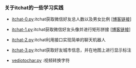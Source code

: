 ### 关于itchat的一些学习实践

- [itchat-0.py](https://github.com/King-Key/Test/blob/itchat/itchat/itchat-0.py):itchat获取微信好友总人数以及男女比例
[[博客链接](https://blog.csdn.net/King_key/article/details/79249886)]

- [itchat-1.py](https://github.com/King-Key/Test/blob/itchat/itchat/itchat-1.py):itchat获取微信好友头像并进行矩形拼接
[[博客链接](https://blog.csdn.net/King_key/article/details/79249984)]

- [itchat-2.py](https://github.com/King-Key/Test/blob/itchat/itchat/itchat-2.py):itchat利用接口实现简单的聊天机器人



- [itchat-3.py](https://github.com/King-Key/Test/blob/itchat/itchat/itchat-3.py):itchat获取好友城市信息，并在地图上进行显示标注

- [vediotochar.py](https://github.com/King-Key/Blogger/blob/d8ff1afc0852996ad317fd9bc879bdbd6ed3e4d0/itchat/vediotochar.py)
:视频转换字符


